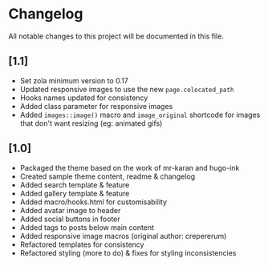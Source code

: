 
# Changelog

All notable changes to this project will be documented in this file.

## [1.1]

- Set zola minimum version to 0.17
- Updated responsive images to use the new `page.colocated_path`
- Hooks names updated for consistency
- Added class parameter for responsive images
- Added `images::image()` macro and `image_original` shortcode for images that don't want resizing (eg: animated gifs)

## [1.0]

- Packaged the theme based on the work of mr-karan and hugo-ink
- Created sample theme content, readme & changelog
- Added search template & feature
- Added gallery template & feature
- Added macro/hooks.html for customisability
- Added avatar image to header
- Added social buttons in footer
- Added tags to posts below main content
- Added responsive image macros (original author: crepererum)
- Refactored templates for consistency
- Refactored styling (more to do) & fixes for styling inconsistencies
